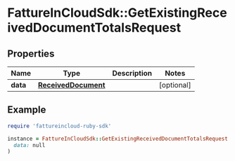 # FattureInCloudSdk::GetExistingReceivedDocumentTotalsRequest

## Properties

| Name | Type | Description | Notes |
| ---- | ---- | ----------- | ----- |
| **data** | [**ReceivedDocument**](ReceivedDocument.md) |  | [optional] |

## Example

```ruby
require 'fattureincloud-ruby-sdk'

instance = FattureInCloudSdk::GetExistingReceivedDocumentTotalsRequest.new(
  data: null
)
```

